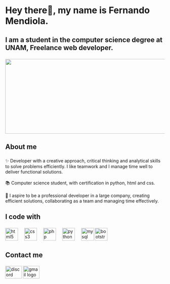 <h1 align="left">Hey  there👋, my name is Fernando Mendiola.</h1>

###

<h2 align="left">I am a student in the computer science degree at UNAM, Freelance web developer.</h2>

###

<div align="center">
  <img height="236" width="850" src="https://lh4.googleusercontent.com/proxy/meLZJv1TAEa1B7-3Hkeuvt9ABOAHugK-CEi8CNSEjWv5TPfIBC7ZaLuAagx1MhR8WQmdwV0tFlAqo-M0sRdcVQLDgNmjhx4Ozctq" />
</div>



###

<h2 align="left">About me</h2>

###

<p align="left">✨ Developer with a creative approach, critical thinking and analytical skills to solve problems efficiently. I like teamwork and I manage time well to deliver functional solutions. <br><br>📚 Computer science student, with certification in python, html and css.<br><br>🎯 I aspire to be a professional developer in a large company, creating efficient solutions, collaborating as a team and managing time effectively.</p>

###

<h2 align="left">I code with</h2>

###

<div align="left">
  <img src="https://cdn.jsdelivr.net/gh/devicons/devicon/icons/html5/html5-original.svg" height="40" alt="html5 logo"  />
  <img width="12" />
  <img src="https://cdn.jsdelivr.net/gh/devicons/devicon/icons/css3/css3-original.svg" height="40" alt="css3 logo"  />
  <img width="12" />
  <img src="https://cdn.jsdelivr.net/gh/devicons/devicon/icons/php/php-original.svg" height="40" alt="php logo"  />
  <img width="12" />
  <img src="https://cdn.jsdelivr.net/gh/devicons/devicon/icons/python/python-original.svg" height="40" alt="python logo"  />
  <img width="12" />
  <img src="https://cdn.jsdelivr.net/gh/devicons/devicon/icons/mysql/mysql-original.svg" height="40" alt="mysql logo"  />
  <img src="https://cdn.jsdelivr.net/gh/devicons/devicon/icons/bootstrap/bootstrap-original.svg" height="40" alt="bootstrap logo"  />
</div>

###

<h2 align="left">Contact me</h2>

###

<div align="left">
 
  <img src="https://raw.githubusercontent.com/maurodesouza/profile-readme-generator/master/src/assets/icons/social/discord/default.svg" width="52" height="40" alt="discord logo"  />
  
  <img src="https://raw.githubusercontent.com/maurodesouza/profile-readme-generator/master/src/assets/icons/social/gmail/default.svg" width="52" height="40" alt="gmail logo"  />
</div>

###
